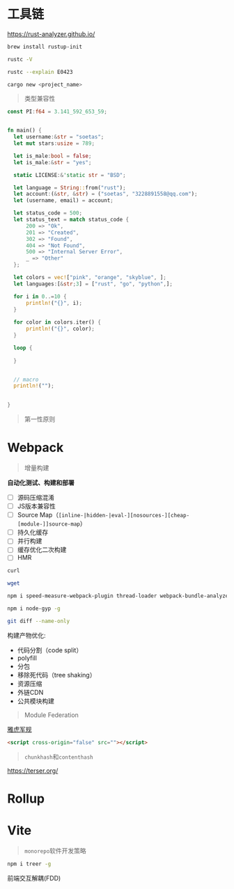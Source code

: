 # 工具链

<https://rust-analyzer.github.io/>

```sh
brew install rustup-init

rustc -V 

rustc --explain E0423

cargo new <project_name>

```

> 类型兼容性

```rs
const PI:f64 = 3.141_592_653_59;


fn main() {
  let username:&str = "soetas";
  let mut stars:usize = 789;

  let is_male:bool = false;
  let is_male:&str = "yes";

  static LICENSE:&'static str = "BSD";

  let language = String::from("rust");
  let account:(&str, &str) = ("soetas", "3228891558@qq.com");
  let (username, email) = account;

  let status_code = 500;
  let status_text = match status_code {
      200 => "Ok",
      201 => "Created",
      302 => "Found",
      404 => "Not Found",
      500 => "Internal Server Error",
      _ => "Other"
  };

  let colors = vec!["pink", "orange", "skyblue", ];
  let languages:[&str;3] = ["rust", "go", "python",];

  for i in 0..=10 {
      println!("{}", i);
  }
  
  for color in colors.iter() {
      println!("{}", color);
  }

  loop {
    
  }


  // macro  
  println!("");
  

}

```

> 第一性原则


# Webpack

> 增量构建

**自动化测试、构建和部署**

- [ ] 源码压缩混淆
- [ ] JS版本兼容性
- [ ] Source Map（`[inline-|hidden-|eval-][nosources-][cheap-[module-]]source-map`）
- [ ] 持久化缓存
- [ ] 并行构建
- [ ] 缓存优化二次构建
- [ ] HMR

```sh
curl 

wget

npm i speed-measure-webpack-plugin thread-loader webpack-bundle-analyzer -D

npm i node-gyp -g

git diff --name-only

```

构建产物优化:

- 代码分割（code split）
- polyfill
- 分包
- 移除死代码（tree shaking）
- 资源压缩
- 外链CDN
- 公共模块构建

> Module Federation

[雅虎军规](https://chenoge.github.io/2018/07/03/%E9%9B%85%E8%99%8E%E5%89%8D%E7%AB%AF%E4%BC%98%E5%8C%96%E7%9A%8435%E6%9D%A1%E5%86%9B%E8%A7%84/)

```html
<script cross-origin="false" src=""></script>

```

> `chunkhash`和`contenthash`

<https://terser.org/>


# Rollup

# Vite

> `monorepo`软件开发策略

```sh
npm i treer -g

```

前端交互解耦(FDD)
